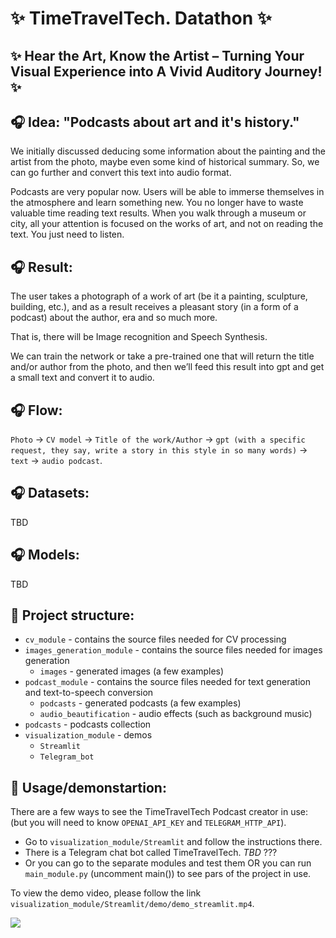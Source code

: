# ✨ TimeTravelTech. Datathon ✨
## ✨ Hear the Art, Know the Artist – Turning Your Visual Experience into A Vivid Auditory Journey! ✨

## 🎧 Idea: "Podcasts about art and it's history."

We initially discussed deducing some information about the painting and the artist from the photo, maybe even some kind of historical summary. So, we can go further and convert this text into audio format.

Podcasts are very popular now.
Users will be able to immerse themselves in the atmosphere and learn something new. You no longer have to waste valuable time reading text results.
When you walk through a museum or city, all your attention is focused on the works of art, and not on reading the text. You just need to listen.

## 🎧 Result:
The user takes a photograph of a work of art (be it a painting, sculpture, building, etc.), and as a result receives a pleasant story (in a form of a podcast) about the author, era and so much more.

That is, there will be Image recognition and Speech Synthesis.

We can train the network or take a pre-trained one that will return the title and/or author from the photo, and then we’ll feed this result into gpt and get a small text and convert it to audio.

## 🎧 Flow:
`Photo` -> `CV model` -> `Title of the work/Author` -> `gpt (with a specific request, they say, write a story in this style in so many words)` -> `text` -> `audio podcast`.

## 🎧 Datasets:
TBD

## 🎧 Models:
TBD

## 📂 Project structure:

- `cv_module` - contains the source files needed for CV processing
- `images_generation_module` - contains the source files needed for images generation
    - `images` - generated images (a few examples)
- `podcast_module` - contains the source files needed for text generation and text-to-speech conversion
    - `podcasts` - generated podcasts (a few examples)
    - `audio_beautification` - audio effects (such as background music)
- `podcasts` - podcasts collection
- `visualization_module` - demos
    - `Streamlit`
    - `Telegram_bot`

## 💫 Usage/demonstartion:
There are a few ways to see the TimeTravelTech Podcast creator in use:
(but you will need to know `OPENAI_API_KEY` and `TELEGRAM_HTTP_API`).
- Go to `visualization_module/Streamlit` and follow the instructions there.
- There is a Telegram chat bot called TimeTravelTech. *TBD* ???
- Or you can go to the separate modules and test them OR you can run `main_module.py` (uncomment main()) to see pars of the project in use.

To view the demo video, please follow the link `visualization_module/Streamlit/demo/demo_streamlit.mp4`.

![](https://github.com/381706-1Mityagina/TimeTravelTech-datathon/blob/streamlit/Visualization_module/Streamlit/demo/demo_streamlit.gif)

